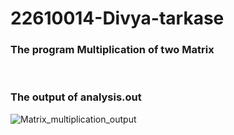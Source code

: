 # 22610014-Divya-tarkase

<h3>The program Multiplication of two Matrix</h3>

<br>

<h3>The output of analysis.out</h3>

![Matrix_multiplication_output](https://github.com/user-attachments/assets/c9d2cecb-0596-438e-8d1b-b5498b929c4e)

